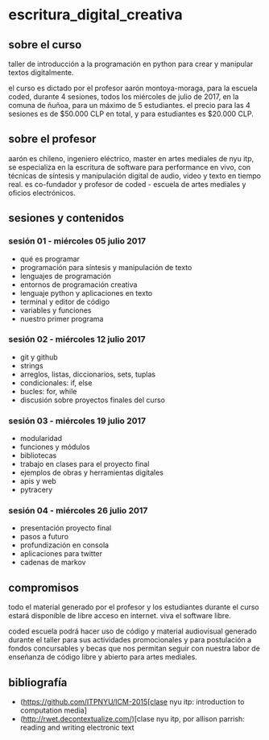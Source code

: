 # escritura_digital_creativa

## sobre el curso

taller de introducción a la programación en python para crear y manipular textos digitalmente.

el curso es dictado por el profesor aarón montoya-moraga, para la escuela coded, durante 4 sesiones, todos los miércoles de julio de 2017, en la comuna de ñuñoa, para un máximo de 5 estudiantes. el precio para las 4 sesiones es de $50.000 CLP en total, y para estudiantes es $20.000 CLP.

## sobre el profesor

aarón es chileno, ingeniero eléctrico, master en artes mediales de nyu itp, se especializa en la escritura de software para performance en vivo, con técnicas de síntesis y manipulación digital de audio, video y texto en tiempo real. es co-fundador y profesor de coded - escuela de artes mediales y oficios electrónicos.

## sesiones y contenidos

### sesión 01 - miércoles 05 julio 2017

* qué es programar
* programación para síntesis y manipulación de texto
* lenguajes de programación
* entornos de programación creativa
* lenguaje python y aplicaciones en texto
* terminal y editor de código
* variables y funciones
* nuestro primer programa

### sesión 02 - miércoles 12 julio 2017

* git y github
* strings
* arreglos, listas, diccionarios, sets, tuplas
* condicionales: if, else
* bucles: for, while
* discusión sobre proyectos finales del curso

### sesión 03 - miércoles 19 julio 2017

* modularidad
* funciones y módulos
* bibliotecas
* trabajo en clases para el proyecto final
* ejemplos de obras y herramientas digitales
* apis y web
* pytracery

### sesión 04 - miércoles 26 julio 2017

* presentación proyecto final
* pasos a futuro
* profundización en consola
* aplicaciones para twitter
* cadenas de markov


## compromisos

todo el material generado por el profesor y los estudiantes durante el curso estará disponible de libre acceso en internet. viva el software libre.

coded escuela podrá hacer uso de código y material audiovisual generado durante el taller para sus actividades promocionales y para postulación a fondos concursables y becas que nos permitan seguir con nuestra labor de enseñanza de código libre y abierto para artes mediales.

## bibliografía

* (https://github.com/ITPNYU/ICM-2015[clase nyu itp: introduction to computation media]
* (http://rwet.decontextualize.com/)[clase nyu itp, por allison parrish: reading and writing electronic text
